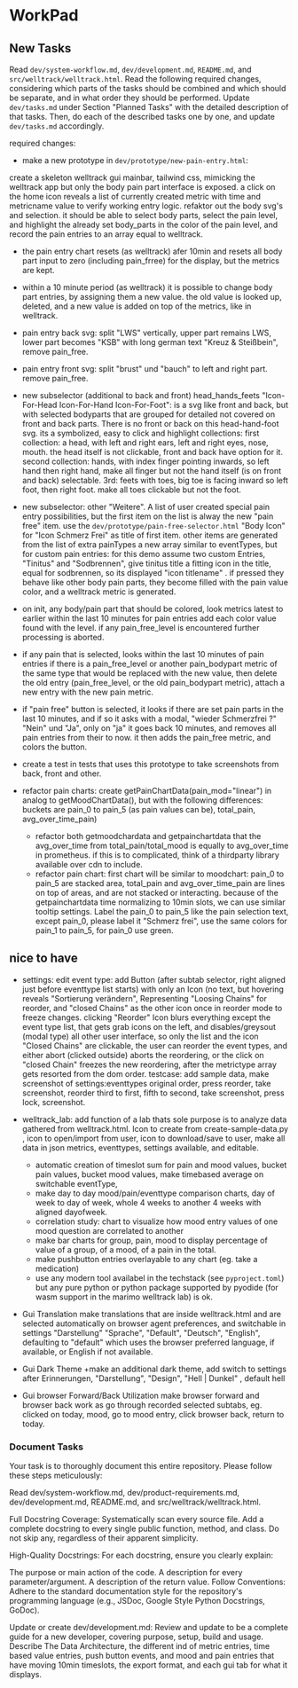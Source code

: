 # WorkPad

## New Tasks

Read `dev/system-workflow.md`, `dev/development.md`,  `README.md`, and `src/welltrack/welltrack.html`.
Read the following required changes, considering which parts of the tasks should be combined and which should be separate, and in what order they should be performed.
Update `dev/tasks.md` under Section "Planned Tasks" with the detailed description of that tasks.
Then, do each of the described tasks one by one, and update `dev/tasks.md` accordingly.

required changes:

- make a new prototype in `dev/prototype/new-pain-entry.html`:

create a skeleton welltrack gui mainbar, tailwind css, mimicking the welltrack app but only the body pain part interface is exposed. a click on the home icon reveals a list of currently created metric with time and metricname value to verify working entry logic. refaktor out the body svg's and selection. it should be able to select body parts, select the pain level, and highlight the already set body_parts in the color of the pain level, and record the pain entries to an array equal to welltrack.

- the pain entry chart resets (as welltrack) afer 10min and resets all body part input to zero (including pain_frree) for the display, but the metrics are kept.
- within a 10 minute period (as welltrack) it is possible to change body part entries, by assigning them a new value. the old value is looked up, deleted, and a new value is added on top of the metrics, like in welltrack.

- pain entry back svg: split "LWS" vertically, upper part remains LWS, lower part becomes "KSB" with long german text "Kreuz & Steißbein", remove pain_free.
- pain entry front svg: split "brust" und "bauch" to left and right part. remove pain_free.
- new subselector (additional to back and front) head_hands_feets "Icon-For-Head Icon-For-Hand Icon-For-Foot": is a svg like front and back, but with selected bodyparts that are grouped for detailed not covered on front and back parts. There is no front or back on this head-hand-foot svg. its a symbolized, easy to click and highlight collections: first collection: a head, with left and right ears, left and right eyes, nose, mouth. the head itself is not clickable, front and back have option for it. second collection: hands, with index finger pointing inwards, so left hand then right hand, make all finger but not the hand itself (is on front and back) selectable. 3rd: feets with toes, big toe is facing inward so left foot, then right foot. make all toes clickable but not the foot.

- new subselector: other "Weitere". A list of user created special pain entry possibilities, but the first item on the list is alway the new "pain free" item. use the `dev/prototype/pain-free-selector.html` "Body Icon" for "Icon Schmerz Frei" as title of first item. other items are generated from the list of extra painTypes a new array similar to eventTypes, but for custom pain entries: for this demo assume two custom Entries, "Tinitus" and "Sodbrennen", give tinitus title a fitting icon in the title, equal for sodbrennen, so its displayed "icon titlename" . if pressed they behave like other body pain parts, they become filled with the pain value color, and a welltrack metric is generated.

- on init, any body/pain part that should be colored, look metrics latest to earlier within the last 10 minutes for pain entries add each color value found with the level. if any pain_free_level is encountered further processing is aborted.

- if any pain that is selected, looks within the last 10 minutes of pain entries if there is a pain_free_level or another pain_bodypart metric of the same type that would be replaced with the new value, then delete the old entry (pain_free_level, or the old pain_bodypart metric), attach a new entry with the new pain metric.

- if "pain free" button is selected, it looks if there are set pain parts in the last 10 minutes, and if so it asks with a modal, "wieder Schmerzfrei ?" "Nein" und "Ja", only on "ja" it goes back 10 minutes, and removes all pain entries from their to now. it then adds the pain_free metric, and colors the button.

- create a test in tests that uses this prototype to take screenshots from back, front and other.


- refactor pain charts: create getPainChartData(pain_mod="linear") in analog to getMoodChartData(), but with the following differences: buckets are pain_0 to pain_5 (as pain values can be), total_pain, avg_over_time_pain)
    - refactor both getmoodchardata and getpainchartdata that the avg_over_time from total_pain/total_mood is equally to avg_over_time in prometheus. if this is to complicated, think of a thirdparty library available over cdn to include.
    - refactor pain chart: first chart will be similar to moodchart: pain_0 to pain_5 are stacked area, total_pain and avg_over_time_pain are lines on top of areas, and are not stacked or interacting. because of the getpainchartdata time normalizing to 10min slots, we can use similar tooltip settings.  Label the pain_0 to pain_5 like the pain selection text, except pain_0, please label it "Schmerz frei", use the same colors for pain_1 to pain_5, for pain_0 use green.


## nice to have

- settings: edit event type: add Button (after subtab selector, right aligned just before eventtype list starts) with only an Icon (no text, but hovering reveals "Sortierung verändern", Representing "Loosing Chains" for reorder, and "closed Chains" as the other icon once in reorder mode to freeze changes. clicking "Reorder" Icon blurs everything except the event type list, that gets grab icons on the left, and disables/greysout (modal type) all other user interface, so only the list and the icon "Closed Chains" are clickable, the user can reorder the event types, and either abort (clicked outside) aborts the reordering, or the click on "closed Chain" freezes the new reordering, after the metrictype array gets resorted from the dom order. testcase: add sample data, make screenshot of settings:eventtypes original order, press reorder, take screenshot, reorder third to first, fifth to second, take screenshot, press lock, screenshot.

- welltrack_lab: add function of a lab thats sole purpose is to analyze data gathered from welltrack.html. Icon to create from create-sample-data.py , icon to open/import from user, icon to download/save to user, make all data in json metrics, eventtypes, settings available, and editable.
    - automatic creation of timeslot sum for pain and mood values, bucket pain values, bucket mood values, make timebased average on switchable eventType,
    - make day to day mood/pain/eventtype comparison charts, day of week to day of week, whole 4 weeks to another 4 weeks with aligned dayofweek.
    - correlation study: chart to visualize how mood entry values of one mood question are correlated to another
    - make bar charts for group, pain, mood to display percentage of value of a group, of a mood, of a pain in the total.
    - make pushbutton entries overlayable to any chart (eg. take a medication)
    - use any modern tool availabel in the techstack (see `pyproject.toml`) but any pure python or python package supported by pyodide (for wasm support in the marimo welltrack lab) is ok.

- Gui Translation
    make translations that are inside welltrack.html and are selected automatically on browser agent preferences, and switchable in settings "Darstellung" "Sprache", "Default", "Deutsch", "English", defaulting to "default" which uses the browser preferred language, if available, or English if not available.

- Gui Dark Theme
    +make an additional dark theme, add switch to settings after Erinnerungen, "Darstellung", "Design", "Hell | Dunkel" , default hell

- Gui browser Forward/Back Utilization
    make browser forward and browser back work as go through recorded selected subtabs, eg. clicked on today, mood, go to mood entry, click browser back, return to today.

### Document Tasks

Your task is to thoroughly document this entire repository. Please follow these steps meticulously:

Read dev/system-workflow.md, dev/product-requirements.md, dev/development.md, README.md, and src/welltrack/welltrack.html.

Full Docstring Coverage: Systematically scan every source file. Add a complete docstring to every single public function, method, and class. Do not skip any, regardless of their apparent simplicity.

High-Quality Docstrings: For each docstring, ensure you clearly explain:

The purpose or main action of the code.
A description for every parameter/argument.
A description of the return value.
Follow Conventions: Adhere to the standard documentation style for the repository's programming language (e.g., JSDoc, Google Style Python Docstrings, GoDoc).

Update or create dev/development.md: Review and update to be a complete guide for a new developer, covering purpose, setup, build and usage. Describe The Data Architecture, the different ind of metric entries, time based value entries, push button events, and mood and pain entries that have moving 10min timeslots, the export format, and each gui tab for what it displays.
